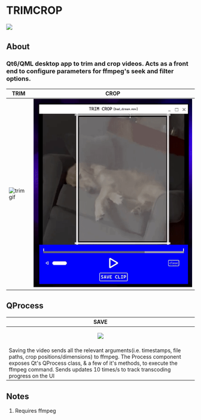 # TRIMCROP
![](https://github.com/pnwheeler/TRIMCROP/blob/main/TRIMCROP/TRIM_CROP.ico)
## About
### Qt6/QML desktop app to trim and crop videos. Acts as a front end to configure parameters for ffmpeg's seek and filter options.

| TRIM | CROP |
| --- | --- |
| ![trim gif](https://github.com/pnwheeler/TRIMCROP/blob/main/gifs/adjust_timeline.gif) | ![crop gif](https://github.com/pnwheeler/TRIMCROP/blob/main/gifs/crop_move.gif) | 

## QProcess
| SAVE |
| --- |
| <p align="center"> <img width="460" height="auto" src="https://github.com/pnwheeler/TRIMCROP/blob/main/gifs/save.gif"> </p> |
| Saving the video sends all the relevant arguments(i.e. timestamps, file paths, crop positions/dimensions) to ffmpeg. The Process component exposes Qt's QProcess class, & a few of it's methods, to execute the ffmpeg command. Sends updates 10 times/s to track transcoding progress on the UI |

## Notes
1. Requires ffmpeg


